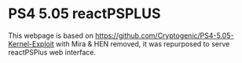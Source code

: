 # PS4 5.05 reactPSPLUS
This webpage is based on https://github.com/Cryptogenic/PS4-5.05-Kernel-Exploit with Mira & HEN removed, it was repurposed to serve reactPSPlus web interface.